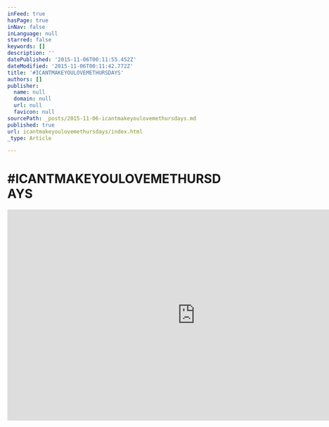 ```yaml
---
inFeed: true
hasPage: true
inNav: false
inLanguage: null
starred: false
keywords: []
description: ''
datePublished: '2015-11-06T00:11:55.452Z'
dateModified: '2015-11-06T00:11:42.772Z'
title: '#ICANTMAKEYOULOVEMETHURSDAYS'
authors: []
publisher:
  name: null
  domain: null
  url: null
  favicon: null
sourcePath: _posts/2015-11-06-icantmakeyoulovemethursdays.md
published: true
url: icantmakeyoulovemethursdays/index.html
_type: Article

---
```

# \#ICANTMAKEYOULOVEMETHURSDAYS

<iframe width="854" height="480" src="https://www.youtube.com/embed/0KuX2-Futi0" frameborder="0" allowfullscreen="allowfullscreen" style=""></iframe>